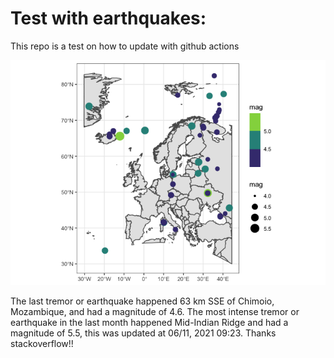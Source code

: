 <!-- README.md is generated from README.Rmd. Please edit that file -->

Test with earthquakes:
======================

This repo is a test on how to update with github actions

![](man/figures/README-unnamed-chunk-2-1.png)

The last tremor or earthquake happened 63 km SSE of Chimoio, Mozambique,
and had a magnitude of 4.6. The most intense tremor or earthquake in the
last month happened Mid-Indian Ridge and had a magnitude of 5.5, this
was updated at 06/11, 2021 09:23. Thanks stackoverflow!!
